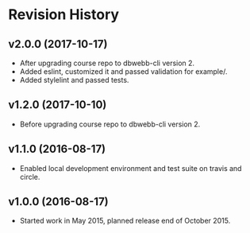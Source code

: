 Revision History
===================


v2.0.0 (2017-10-17)
-------------------

* After upgrading course repo to dbwebb-cli version 2.
* Added eslint, customized it and passed validation for example/.
* Added stylelint and passed tests.


v1.2.0 (2017-10-10)
-------------------

* Before upgrading course repo to dbwebb-cli version 2.


v1.1.0 (2016-08-17)
-------------------

* Enabled local development environment and test suite on travis and circle.


v1.0.0 (2016-08-17)
-------------------

* Started work in May 2015, planned release end of October 2015.
